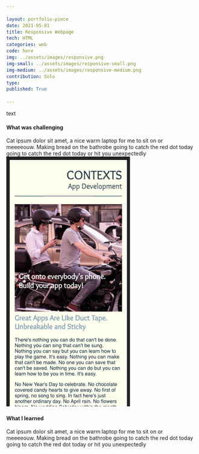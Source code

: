 ```yaml
---

layout: portfolio-piece
date: 2021-05-01
title: Responsive Webpage
tech: HTML
categories: web
code: here
img: ../assets/images/responsive.png
img-small: ../assets/images/responsive-small.png
img-medium: ../assets/images/responsive-medium.png
contribution: Solo
type: 
published: True

---
```

text

#### What was challenging
Cat ipsum dolor sit amet, a nice warm laptop for me to sit on or meeeeouw. Making bread on the bathrobe going to catch the red dot today going to catch the red dot today or hit you unexpectedly![My helpful screenshot](../assets/images/responsive.png)

#### What I learned
Cat ipsum dolor sit amet, a nice warm laptop for me to sit on or meeeeouw. Making bread on the bathrobe going to catch the red dot today going to catch the red dot today or hit you unexpectedly

